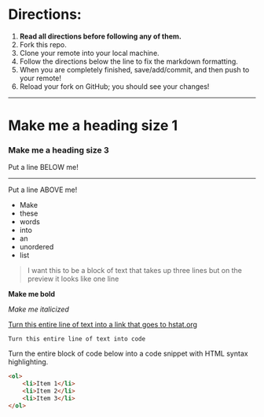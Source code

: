 # Directions:
1. **Read all directions before following any of them.**
2. Fork this repo.
2. Clone your remote into your local machine.
3. Follow the directions below the line to fix the markdown formatting.
4. When you are completely finished, save/add/commit, and then push to your remote!
5. Reload your fork on GitHub; you should see your changes!

---

# Make me a heading size 1
### Make me a heading size 3

Put a line BELOW me!

---

Put a line ABOVE me!

* Make
* these
* words
* into
* an
* unordered
* list


>I want this to be a block of text
>that takes up three lines but on
>the preview it looks like one line

**Make me bold**

_Make me italicized_

[Turn this entire line of text into a link that goes to hstat.org](hstat.org)

`Turn this entire line of text into code`

Turn the entire block of code below into a code snippet with HTML syntax highlighting.

```html
<ol>
    <li>Item 1</li>
    <li>Item 2</li>
    <li>Item 3</li>
</ol>
```
